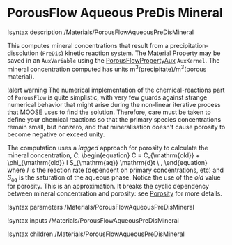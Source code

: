 # PorousFlow Aqueous PreDis Mineral

!syntax description /Materials/PorousFlowAqueousPreDisMineral

This computes mineral concentrations that result from a precipitation-dissolution (`PreDis`) kinetic
reaction system.  The Material Property may be saved in an `AuxVariable` using the
[PorousFlowPropertyAux](PorousFlowPropertyAux.md) `AuxKernel`.  The mineral concentration computed
has units m$^{3}$(precipitate)/m$^{3}$(porous material).

!alert warning
The numerical implementation of the chemical-reactions part of `PorousFlow` is quite simplistic, with
very few guards against strange numerical behavior that might arise during the non-linear iterative
process that MOOSE uses to find the solution.  Therefore, care must be taken to define your chemical
reactions so that the primary species concentrations remain small, but nonzero, and that
mineralisation doesn't cause porosity to become negative or exceed unity.

The computation uses a *lagged* approach for porosity to calculate the mineral concentration, $C$:
\begin{equation}
C = C_{\mathrm{old}} + \phi_{\mathrm{old}} I S_{\mathrm{aq}} \mathrm{d}t \ ,
\end{equation}
where $I$ is the reaction rate (dependent on primary concentrations,
etc) and $S_{\mathrm{aq}}$ is the saturation of the aqueous phase.
Notice the use of the *old* value for porosity.  This is an
approximation.  It breaks the cyclic dependency between mineral
concentration and porosity: see [Porosity](/porous_flow/porosity.md)
for more details.

!syntax parameters /Materials/PorousFlowAqueousPreDisMineral

!syntax inputs /Materials/PorousFlowAqueousPreDisMineral

!syntax children /Materials/PorousFlowAqueousPreDisMineral
